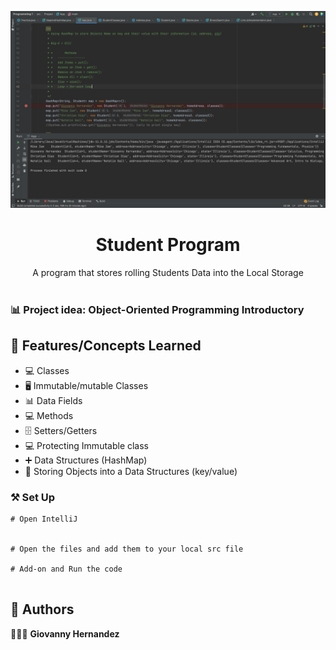 <p align="center">
    <img width="900" src="./Project/images/ScreenShot.png">
</p>

<h1 align="center">Student Program</h1>

<div align="center">
A program that stores rolling Students Data into the Local Storage </br></br>
</div>

### 📊 Project idea: Object-Oriented Programming Introductory

## 🌟 Features/Concepts Learned

- 💻 Classes
- 🖥 Immutable/mutable Classes
- 📊 Data Fields
- 💻 Methods
- 🗄 Setters/Getters
- 💻 Protecting Immutable class
- ➕ Data Structures (HashMap)
- 🔀 Storing Objects into a Data Structures (key/value)

### ⚒️ Set Up

```
# Open IntelliJ


# Open the files and add them to your local src file

# Add-on and Run the code


```

## 📌 Authors

🧑🏽‍💻 **Giovanny Hernandez** 


